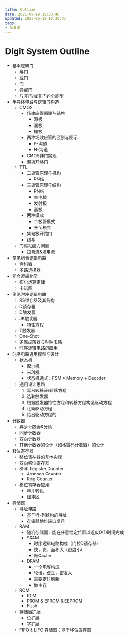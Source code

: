 ```yaml
---
title: Outline
date: 2021-06-19 10:30:46
updated: 2021-06-19 10:30:46
tags:
- 专业课
---
```

# Digit System Outline
- 基本逻辑门
  - 与门
  - 或门
  - 门
  - 异或门
  - 与非门/或非门的全能型
- 半导体电路与逻辑门构造
  - CMOS
    - 场效应管原理与结构
      - 源极
      - 漏极
      - 栅极
    - 两种场效应管的区别与图示
      - P-沟道
      - N-沟道
    - CMOS非门实现
    - 漏极开路门
  - TTL
    - 二极管原理与机构
      - PN结
    - 三极管原理与结构
      - PN结
      - 集电极
      - 发射极
      - 基极
    - 两种模式
      - 二极管模式
      - 开关模式
    - 集电极开路门
    - 线与
  - 门驱动能力问题
    - 拉电流&灌电流
- 常见组合逻辑电路
  - 译码器
  - 多路选择器
- 组合逻辑化简
  - 布尔运算定律
  - 卡诺图
- 常见时序逻辑电路
  - RS锁存器及其结构
  - D锁存器
  - D触发器
  - JK触发器
    - 特性方程
  - T触发器
  - One-Shot
  - 多谐振荡器与时钟电路
  - 时序逻辑电路的应用
- 时序电路通用模型与设计
  - 状态机
    - 摩尔机
    - 米利机
    - 状态机通式：FSM = Memory + Decoder
  - 通用设计思路
    1. 写出转移表/转移方程
    2. 选取触发器
    3. 根据触发器特性方程和转移方程构造驱动方程
    4. 化简驱动方程
    5. 给出驱动方程的
- 计数器
  - 异步计数器&分频
  - 同步计数器
  - 双向计数器
  - 其他计数器的设计（如格雷码计数器）的设计
- 移位寄存器
  - 移位寄存器的基本实现
  - 双向移位寄存器
  - Shift Register Counter:
    - Johnson Counter
    - Ring Counter
  - 移位寄存器应用
    - 串并转化
    - 缓冲区
- 存储器
  - 寻址电路
    - 基于行-列结构的寻址
    - 存储器地址端口复用
  - RAM
    - 随机存储器：能在任意给定位置以近似$O(1)$时间完成
    - SRAM
      - 时序逻辑电路构成（门控D锁存器）
      - 快，贵，面积大（密度小）
      - 做Cache
    - DRAM
      - 一个电容构成
      - 较慢，便宜，密度大
      - 需要定时刷新
      - 做主存
  - ROM
    - ROM
    - PROM & EPROM & EEPROM
    - Flash
  - 存储器扩展
    - 位扩展
    - 字扩展
  - FIFO & LIFO 存储器：基于移位寄存器